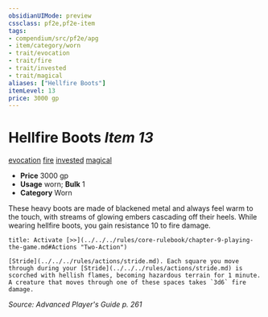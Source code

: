```yaml
---
obsidianUIMode: preview
cssclass: pf2e,pf2e-item
tags:
- compendium/src/pf2e/apg
- item/category/worn
- trait/evocation
- trait/fire
- trait/invested
- trait/magical
aliases: ["Hellfire Boots"]
itemLevel: 13
price: 3000 gp
---
```

# Hellfire Boots *Item 13*  
[evocation](../../../rules/traits/evocation.md)  [fire](../../../rules/traits/fire.md)  [invested](../../../rules/traits/invested.md)  [magical](../../../rules/traits/magical.md)  

- **Price** 3000 gp
- **Usage** worn; **Bulk** 1
- **Category** Worn

These heavy boots are made of blackened metal and always feel warm to the touch, with streams of glowing embers cascading off their heels. While wearing hellfire boots, you gain resistance 10 to fire damage.

```ad-embed-ability
title: Activate [>>](../../../rules/core-rulebook/chapter-9-playing-the-game.md#Actions "Two-Action")

[Stride](../../../rules/actions/stride.md). Each square you move through during your [Stride](../../../rules/actions/stride.md) is scorched with hellish flames, becoming hazardous terrain for 1 minute. A creature that moves through one of these spaces takes `3d6` fire damage.
```

*Source: Advanced Player's Guide p. 261*
